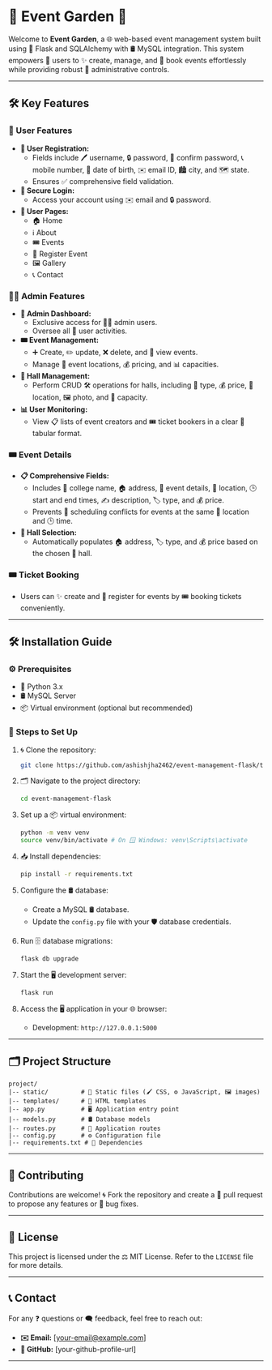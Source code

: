 # 🎉 Event Garden 🎉

Welcome to **Event Garden**, a 🌐 web-based event management system built using 🐍 Flask and SQLAlchemy with 🛢️ MySQL integration. This system empowers 👥 users to ✨ create, manage, and 📖 book events effortlessly while providing robust 🔧 administrative controls.

---

## 🛠️ Key Features

### 👥 User Features
- **👤 User Registration:**
  - Fields include 🖊️ username, 🔒 password, 🔁 confirm password, 📞 mobile number, 🎂 date of birth, ✉️ email ID, 🏙️ city, and 🗺️ state.
  - Ensures ✅ comprehensive field validation.
- **🔐 Secure Login:**
  - Access your account using ✉️ email and 🔒 password.
- **📄 User Pages:**
  - 🏠 Home
  - ℹ️ About
  - 🎟️ Events
  - 📝 Register Event
  - 🖼️ Gallery
  - 📞 Contact

### 👩‍💼 Admin Features
- **🔧 Admin Dashboard:**
  - Exclusive access for 🧑‍💼 admin users.
  - Oversee all 👥 user activities.
- **🎟️ Event Management:**
  - ➕ Create, ✏️ update, ❌ delete, and 👀 view events.
  - Manage 📍 event locations, 💰 pricing, and 📊 capacities.
- **🏢 Hall Management:**
  - Perform CRUD 🛠️ operations for halls, including 🎤 type, 💰 price, 📍 location, 🖼️ photo, and 👥 capacity.
- **📊 User Monitoring:**
  - View 📋 lists of event creators and 🎟️ ticket bookers in a clear 🧮 tabular format.

### 🎟️ Event Details
- **📋 Comprehensive Fields:**
  - Includes 🏫 college name, 🏠 address, 📝 event details, 📍 location, 🕒 start and end times, ✍️ description, 🏷️ type, and 💰 price.
  - Prevents 🚫 scheduling conflicts for events at the same 📍 location and 🕒 time.
- **🏢 Hall Selection:**
  - Automatically populates 🏠 address, 🏷️ type, and 💰 price based on the chosen 🏢 hall.

### 🎟️ Ticket Booking
- Users can ✨ create and 📝 register for events by 🎟️ booking tickets conveniently.

---

## 🛠️ Installation Guide

### ⚙️ Prerequisites
- 🐍 Python 3.x
- 🛢️ MySQL Server
- 📦 Virtual environment (optional but recommended)

### 📜 Steps to Set Up
1. 🌀 Clone the repository:
   ```bash
   git clone https://github.com/ashishjha2462/event-management-flask/tree/master
   ```

2. 🗂️ Navigate to the project directory:
   ```bash
   cd event-management-flask
   ```

3. Set up a 📦 virtual environment:
   ```bash
   python -m venv venv
   source venv/bin/activate # On 🪟 Windows: venv\Scripts\activate
   ```

4. 📥 Install dependencies:
   ```bash
   pip install -r requirements.txt
   ```

5. Configure the 🛢️ database:
   - Create a MySQL 🛢️ database.
   - Update the `config.py` file with your 🛡️ database credentials.

6. Run 🗄️ database migrations:
   ```bash
   flask db upgrade
   ```

7. Start the 🖥️ development server:
   ```bash
   flask run
   ```

8. Access the 🖥️ application in your 🌐 browser:
   - Development: `http://127.0.0.1:5000`

---

## 🗂️ Project Structure
```
project/
|-- static/         # 📁 Static files (🖌️ CSS, ⚙️ JavaScript, 🖼️ images)
|-- templates/      # 📄 HTML templates
|-- app.py          # 🖥️ Application entry point
|-- models.py       # 🛢️ Database models
|-- routes.py       # 🔗 Application routes
|-- config.py       # ⚙️ Configuration file
|-- requirements.txt # 📜 Dependencies
```

---

## 🤝 Contributing
Contributions are welcome! 🌀 Fork the repository and create a 📨 pull request to propose any features or 🐞 bug fixes.

---

## 📜 License
This project is licensed under the ⚖️ MIT License. Refer to the `LICENSE` file for more details.

---

## 📞 Contact
For any ❓ questions or 🗨️ feedback, feel free to reach out:
- **✉️ Email:** [your-email@example.com]
- **🐙 GitHub:** [your-github-profile-url]

---

